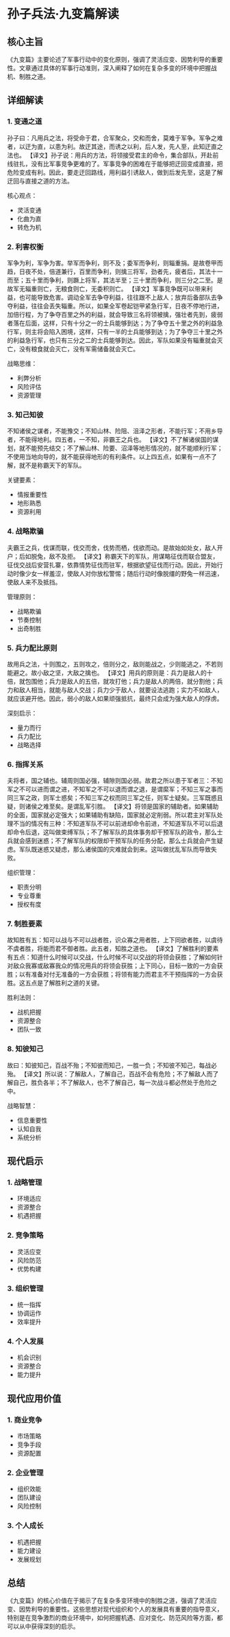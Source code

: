 # 孙子兵法·九变篇解读

## 核心主旨
《九变篇》主要论述了军事行动中的变化原则，强调了灵活应变、因势利导的重要性。文章通过具体的军事行动准则，深入阐释了如何在复杂多变的环境中把握战机、制胜之道。

## 详细解读

### 1. 变通之道
孙子曰：凡用兵之法，将受命于君，合军聚众，交和而舍，莫难于军争。军争之难者，以迂为直，以患为利。故迂其途，而诱之以利，后人发，先人至，此知迂直之法也。
【译文】孙子说：用兵的方法，将领接受君主的命令，集合部队，开赴前线驻扎，没有比军事竞争更难的了。军事竞争的困难在于能够把迂回变成直接，把危险变成有利。因此，要走迂回路线，用利益引诱敌人，做到后发先至，这是了解迂回与直接之道的方法。

核心观点：
- 灵活变通
- 化曲为直
- 转危为机

### 2. 利害权衡
军争为利，军争为害。举军而争利，则不及；委军而争利，则辎重捐。是故卷甲而趋，日夜不处，倍道兼行，百里而争利，则擒三将军，劲者先，疲者后，其法十一而至；五十里而争利，则蹶上将军，其法半至；三十里而争利，则三分之二至。是故军无辎重则亡，无粮食则亡，无委积则亡。
【译文】军事竞争既可以带来利益，也可能导致危害。调动全军去争夺利益，往往跟不上敌人；放弃后备部队去争夺利益，往往会丢失辎重。所以，如果全军卷起铠甲紧急行军，日夜不停地行进，加倍行程，为了争夺百里之外的利益，就会导致三名将领被擒，强壮者先到，疲弱者落在后面，这样，只有十分之一的士兵能够到达；为了争夺五十里之外的利益急行军，则主将会陷入困境，这样，只有一半的士兵能够到达；为了争夺三十里之外的利益急行军，也只有三分之二的士兵能够到达。因此，军队如果没有辎重就会灭亡，没有粮食就会灭亡，没有军需储备就会灭亡。

战略思维：
- 利弊分析
- 风险评估
- 资源管理

### 3. 知己知彼
不知诸侯之谋者，不能豫交；不知山林、险阻、沮泽之形者，不能行军；不用乡导者，不能得地利。四五者，一不知，非霸王之兵也。
【译文】不了解诸侯国的谋划，就不能预先结交；不了解山林、险要、沼泽等地形情况的，就不能顺利行军；不使用当地向导的，就不能获得地形的有利条件。以上四五点，如果有一点不了解，就不是称霸天下的军队。

关键要素：
- 情报重要性
- 地形熟悉
- 资源利用

### 4. 战略欺骗
夫霸王之兵，伐谋而联，伐交而舍，伐势而栖，伐欲而动。是故始如处女，敌人开户；后如脱兔，敌不及拒。
【译文】称霸天下的军队，用谋略征伐而联合盟友，征伐交战后安营扎寨，依靠情势征伐而驻军，根据欲望征伐而行动。因此，开始行动时像少女一样羞涩，使敌人对你放松警惕；随后行动时像脱缰的野兔一样迅速，使敌人来不及抵挡。

管理原则：
- 战略欺骗
- 节奏控制
- 出奇制胜

### 5. 兵力配比原则
故用兵之法，十则围之，五则攻之，倍则分之，敌则能战之，少则能逃之，不若则能避之。故小敌之坚，大敌之擒也。
【译文】用兵的原则是：兵力是敌人的十倍，就包围他；兵力是敌人的五倍，就攻打他；兵力是敌人的两倍，就分割他；兵力和敌人相当，就能与敌人交战；兵力少于敌人，就要设法逃跑；实力不如敌人，就应该避开他。因此，弱小的敌人如果顽强抵抗，最终只会成为强大敌人的俘虏。

深刻启示：
- 量力而行
- 兵力配比
- 战略选择

### 6. 指挥关系
夫将者，国之辅也。辅周则国必强，辅隙则国必弱。故君之所以患于军者三：不知军之不可以进而谓之进，不知军之不可以退而谓之退，是谓縻军；不知三军之事而同三军之政，则军士惑矣；不知三军之权而同三军之任，则军士疑矣。三军既惑且疑，则诸侯之难至矣。是谓乱军引胜。
【译文】将领是国家的辅助者。如果辅助的全面，国家就必定强大；如果辅助有缺陷，国家就必定削弱。所以君主对军队处理不当的情况有三种：不知道军队不可以前进却命令前进，不知道军队不可以后退却命令后退，这叫做束缚军队；不了解军队的具体事务却干预军队的政令，那么士兵就会感到迷惑；不了解军队的权限却干预军队的任务分配，那么士兵就会产生疑虑。军队既迷惑又疑虑，那么诸侯国的灾难就会到来。这叫做扰乱军队而导致失败。

组织管理：
- 职责分明
- 专业尊重
- 授权有度

### 7. 制胜要素
故知胜有五：知可以战与不可以战者胜，识众寡之用者胜，上下同欲者胜，以虞待不虞者胜，将能而君不御者胜。此五者，知胜之道也。
【译文】了解胜利的要素有五点：知道什么时候可以交战，什么时候不可以交战的将领会获胜；了解如何针对敌众我寡或敌寡我众的情况用兵的将领会获胜；上下同心，目标一致的一方会获胜；以有准备对付无准备的一方会获胜；将领有能力而君主不干预指挥的一方会获胜。这五点是了解胜利之道的关键。

胜利法则：
- 战机把握
- 资源整合
- 团队一致

### 8. 知彼知己
故曰：知彼知己，百战不殆；不知彼而知己，一胜一负；不知彼不知己，每战必殆。
【译文】所以说：了解敌人，了解自己，百战不会有危险；不了解敌人而了解自己，胜负各半；不了解敌人，也不了解自己，每一次战斗都必然处于危险之中。

战略智慧：
- 信息重要性
- 认知自我
- 系统分析

## 现代启示

### 1. 战略管理
- 环境适应
- 资源整合
- 机遇把握

### 2. 竞争策略
- 灵活应变
- 风险防范
- 优势构建

### 3. 组织管理
- 统一指挥
- 协调运作
- 效率提升

### 4. 个人发展
- 机会识别
- 资源整合
- 能力提升

## 现代应用价值

### 1. 商业竞争
- 市场策略
- 竞争手段
- 资源配置

### 2. 企业管理
- 组织效能
- 团队建设
- 风险控制

### 3. 个人成长
- 机遇把握
- 能力建设
- 发展规划

## 总结
《九变篇》的核心价值在于揭示了在复杂多变环境中的制胜之道，强调了灵活应变、因势利导的重要性。这些思想对现代组织和个人的发展具有重要的指导意义，特别是在竞争激烈的商业环境中，如何把握机遇、应对变化、防范风险等方面，都可以从中获得深刻的启示。 